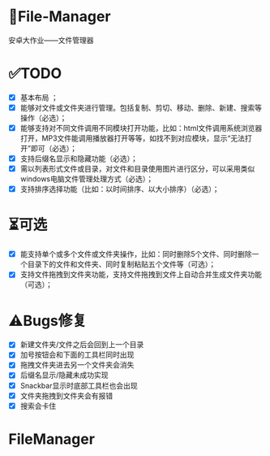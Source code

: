 # 📁File-Manager
安卓大作业——文件管理器


# ✅TODO
- [x] 基本布局 ；
- [x] 能够对文件或文件夹进行管理。包括复制、剪切、移动、删除、新建、搜索等操作（必选）；
- [x] 能够支持对不同文件调用不同模块打开功能，比如：html文件调用系统浏览器打开，MP3文件能调用播放器打开等等，如找不到对应模块，显示“无法打开”即可（必选）；
- [x] 支持后缀名显示和隐藏功能（必选）；
- [x] 需以列表形式文件或目录，对文件和目录使用图片进行区分，可以采用类似windows电脑文件管理处理方式（必选）；
- [x] 支持排序选择功能（比如：以时间排序、以大小排序）（必选）；

# ⏳可选
- [x] 能支持单个或多个文件或文件夹操作，比如：同时删除5个文件、同时删除一个目录下的文件和文件夹、同时复制粘贴五个文件等（可选）；
- [x] 支持文件拖拽到文件夹功能，支持文件拖拽到文件上自动合并生成文件夹功能（可选）；

# ⚠️Bugs修复
- [x] 新建文件夹/文件之后会回到上一个目录
- [x] 加号按钮会和下面的工具栏同时出现
- [x] 拖拽文件夹进去另一个文件夹会消失
- [x] 后缀名显示/隐藏未成功实现
- [x] Snackbar显示时底部工具栏也会出现
- [x] 文件夹拖拽到文件夹会有报错
- [x] 搜索会卡住
# FileManager
